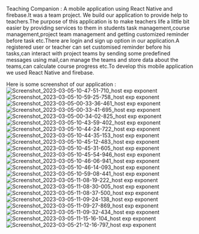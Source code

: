Teaching Companion :
A mobile application using React Native and firebase.It was a team project.
We build our application to provide help to teachers.The purpose of this application is to make teachers life a little bit easier by providing services to them in students task management,course management,project team management and getting customized reminder  before task etc.There are login and sign up option in our application.A registered user or teacher can set customised reminder before his tasks,can interact with project teams by sending some predefined messages using mail,can manage the teams and store data about the teams,can calculate course progress etc.To develop this mobile application we used React Native and firebase.


Here is some screenshot of our application :
![Screenshot_2023-03-05-10-47-51-710_host exp exponent](https://github.com/upomathasin/TeachingCompanion/assets/67595090/7afd646b-ffd1-4ead-aec4-bf9347830749)
![Screenshot_2023-03-05-10-59-25-758_host exp exponent](https://github.com/upomathasin/TeachingCompanion/assets/67595090/f86c9bba-99a0-4523-be68-5188d42f83ec)
![Screenshot_2023-03-05-00-33-36-461_host exp exponent](https://github.com/upomathasin/TeachingCompanion/assets/67595090/e19e1c63-ccbf-4b26-9d1a-d0a55b468d8e)
![Screenshot_2023-03-05-00-33-41-695_host exp exponent](https://github.com/upomathasin/TeachingCompanion/assets/67595090/9fa2da0d-ca0b-4d7e-a51b-d8771874f66d)
![Screenshot_2023-03-05-00-34-02-825_host exp exponent](https://github.com/upomathasin/TeachingCompanion/assets/67595090/ce7d18d9-a5fd-4357-a461-dd95b6d0ae9e)
![Screenshot_2023-03-05-10-43-59-402_host exp exponent](https://github.com/upomathasin/TeachingCompanion/assets/67595090/b49f117a-d5af-4562-9278-101a4c44ded3)
![Screenshot_2023-03-05-10-44-24-722_host exp exponent](https://github.com/upomathasin/TeachingCompanion/assets/67595090/9af7ef1b-e8b8-4e57-82f9-c1a6175a1d75)
![Screenshot_2023-03-05-10-44-35-153_host exp exponent](https://github.com/upomathasin/TeachingCompanion/assets/67595090/145584f7-4c90-4b7c-ac8c-0b80982c0a29)
![Screenshot_2023-03-05-10-45-12-483_host exp exponent](https://github.com/upomathasin/TeachingCompanion/assets/67595090/40339e23-941c-4384-a482-af61489ec6a7)
![Screenshot_2023-03-05-10-45-31-605_host exp exponent](https://github.com/upomathasin/TeachingCompanion/assets/67595090/77a40ea6-59f0-4f19-90c2-1ed696d62f01)
![Screenshot_2023-03-05-10-45-54-946_host exp exponent](https://github.com/upomathasin/TeachingCompanion/assets/67595090/72b43eb8-4bda-44b5-ac2e-09adfd8670e4)
![Screenshot_2023-03-05-10-46-06-941_host exp exponent](https://github.com/upomathasin/TeachingCompanion/assets/67595090/33bd1e48-5174-40b6-a6df-d99a612d68e7)
![Screenshot_2023-03-05-10-46-14-093_host exp exponent](https://github.com/upomathasin/TeachingCompanion/assets/67595090/f7f3a09c-e581-45c4-a8f2-632ee326c698)
![Screenshot_2023-03-05-10-59-08-441_host exp exponent](https://github.com/upomathasin/TeachingCompanion/assets/67595090/fbf1d94e-d096-4368-8c5a-562179aa192f)
![Screenshot_2023-03-05-11-08-19-222_host exp exponent](https://github.com/upomathasin/TeachingCompanion/assets/67595090/cd997ad2-144a-4dd5-a3a4-d9ac3a3314fa)
![Screenshot_2023-03-05-11-08-30-005_host exp exponent](https://github.com/upomathasin/TeachingCompanion/assets/67595090/bd6171cc-9711-4499-92dc-b905c1f0844a)
![Screenshot_2023-03-05-11-08-37-500_host exp exponent](https://github.com/upomathasin/TeachingCompanion/assets/67595090/923dd1b9-9d58-4ca0-bbe7-f6c6a662a09d)
![Screenshot_2023-03-05-11-09-24-138_host exp exponent](https://github.com/upomathasin/TeachingCompanion/assets/67595090/dd970f43-0a81-46a0-9e47-710185e1e37b)
![Screenshot_2023-03-05-11-09-27-869_host exp exponent](https://github.com/upomathasin/TeachingCompanion/assets/67595090/baaa1e88-272a-450a-afe9-93b58bfe7c9f)
![Screenshot_2023-03-05-11-09-32-434_host exp exponent](https://github.com/upomathasin/TeachingCompanion/assets/67595090/18616fff-ac94-45ed-95ba-8ab55db4b36b)
![Screenshot_2023-03-05-11-15-16-104_host exp exponent](https://github.com/upomathasin/TeachingCompanion/assets/67595090/ab074c32-c52e-4906-a251-d7202f504283)
![Screenshot_2023-03-05-21-12-16-797_host exp exponent](https://github.com/upomathasin/TeachingCompanion/assets/67595090/9812067c-3aa6-41c1-b81e-68d21a98df65)
